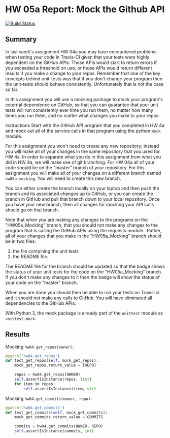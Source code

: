 # HW 05a Report: Mock the Github API

[![Build Status](https://travis-ci.com/robertschaedler3/SSW-567.svg?token=9mQaGWNeSq5P226vHmZF&branch=hw05a-mocking)](https://travis-ci.com/robertschaedler3/SSW-567)

## Summary

In last week's assignment HW 04a you may have encountered problems when testing your code in Travis-CI given that your tests were highly dependent on the GitHub APIs. Those APIs would start to return errors if you exceeded a threshold on use, or those APIs would return different results if you make a change to your repos. Remember that one of the key concepts behind unit-tests was that if you don't change your program then the unit-tests should behave consistently. Unfortunately that is not the case so far. 

In this assignment you will use a mocking package to *mock* your program's external dependence on GitHub, so that you can guarantee that your unit tests will run consistently ever time you run them, no matter how many times you run them, and no matter what changes you make to your repos.

Instructions
Start with the GitHub API program that you completed in HW 4a and mock out all of the service calls in that program using the python `mock` module.   

For this assignment you won't need to create any new repository; instead you will make all of your changes in the same repository that you used for HW 4a. In order to separate what you do in this assignment from what you did in HW 4a, we will make use of git branching. For HW 04a all of your code should be on the "master" branch of your repository. For this assignment you will make all of your changes on a different branch named `hw05a-mocking`. You will need to create this new branch.

You can either create the branch locally on your laptop and then push the branch and its associated changes up to GitHub, or you can create the branch in GitHub and pull that branch down to your local repository.    Once you have your new branch, then all changes for mocking your API calls should go on that branch.

Note that when you are making any changes to the programs on the "HW05a_Mocking" branch, that you should not make any changes to the program that is calling the GitHub APIs using the requests module..  Rather, all of your changes that you make in the "HW05a_Mocking" branch should be in two files:  

1. the file containing the unit tests
1. the README file.  

The README file for the branch should be updated so that the badge shows the status of your unit tests for the code on the "HW05a_Mocking" branch.  If you don't make any changes to it then the badge will show the status of your code on the "master" branch.

When you are done you should then be able to run your tests on Travis-ci and it should not make any calls to GitHub.  You will have eliminated all dependencies to the GitHub APIs.

With Python 3, the mock package is already part of the `unittest` module as `unittest.mock`.

## Results

Mocking `hw04.get_repos(owner)`:
```python
@patch('hw04.get_repos')
def test_get_repos(self, mock_get_repos):
    mock_get_repos.return_value = [REPO]

    repos = hw04.get_repos(OWNER)
    self.assertIsInstance(repos, list)
    for item in repos:
        self.assertIsInstance(item, str)
```

Mocking `hw04.get_commits(owner, repo)`:
```python
@patch('hw04.get_commits')
def test_get_commits(self, mock_get_commits):
    mock_get_commits.return_value = COMMITS

    commits = hw04.get_commits(OWNER, REPO)
    self.assertIsInstance(commits, int)
```
